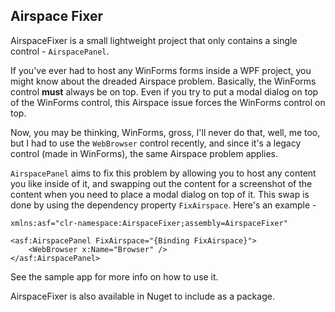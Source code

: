 ## Airspace Fixer

AirspaceFixer is a small lightweight project that only contains a single control - `AirspacePanel`.

If you've ever had to host any WinForms forms inside a WPF project, you might know about the dreaded Airspace problem. Basically, the WinForms control **must** always be on top. Even if you try to put a modal dialog on top of the WinForms control, this Airspace issue forces the WinForms control on top.

Now, you may be thinking, WinForms, gross, I'll never do that, well, me too, but I had to use the `WebBrowser` control recently, and since it's a legacy control (made in WinForms), the same Airspace problem applies.

`AirspacePanel` aims to fix this problem by allowing you to host any content you like inside of it, and swapping out the content for a screenshot of the content when you need to place a modal dialog on top of it. This swap is done by using the dependency property `FixAirspace`. Here's an example -

	xmlns:asf="clr-namespace:AirspaceFixer;assembly=AirspaceFixer"

    <asf:AirspacePanel FixAirspace="{Binding FixAirspace}">
        <WebBrowser x:Name="Browser" />
    </asf:AirspacePanel>
    
See the sample app for more info on how to use it.

AirspaceFixer is also available in Nuget to include as a package.